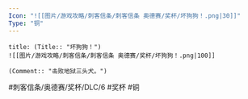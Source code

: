 ```yaml
---
Icon: "![[图片/游戏攻略/刺客信条/刺客信条 奥德赛/奖杯/坏狗狗！.png|30]]"
Type: "铜"
---
```

```ad-common-bronze-trophy
title: (Title:: "坏狗狗！")
![[图片/游戏攻略/刺客信条/刺客信条 奥德赛/奖杯/坏狗狗！.png|100]]

(Comment:: "击败地狱三头犬。")
```

#刺客信条/奥德赛/奖杯/DLC/6 #奖杯 #铜
